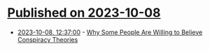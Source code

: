 # [Published on 2023-10-08](index.md)

* [2023-10-08, 12:37:00](https://soylentnews.org/article.pl?sid=23/10/07/0519229&from=rss) - [Why Some People Are Willing to Believe Conspiracy Theories](https://soylentnews.org/article.pl?sid=23/10/07/0519229&from=rss)
